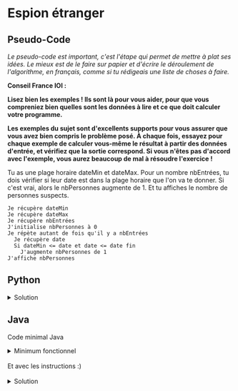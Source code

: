 # Espion étranger

## Pseudo-Code

_Le pseudo-code est important, c'est l'étape qui permet de mettre à plat ses idées. Le mieux est de le faire sur papier et d'écrire le déroulement de l'algorithme, en français, comme si tu rédigeais une liste de choses à faire._

**Conseil France IOI :**

**Lisez bien les exemples ! Ils sont là pour vous aider, pour que vous compreniez bien quelles sont les données à lire et ce que doit calculer votre programme.**

**Les exemples du sujet sont d'excellents supports pour vous assurer que vous avez bien compris le problème posé. À chaque fois, essayez pour chaque exemple de calculer vous-même le résultat à partir des données d'entrée, et vérifiez que la sortie correspond. Si vous n'êtes pas d'accord avec l'exemple, vous aurez beaucoup de mal à résoudre l'exercice !**

Tu as une plage horaire dateMin et dateMax. Pour un nombre nbEntrées, tu dois vérifier si leur date est dans la plage horaire que l'on va te donner. Si c'est vrai, alors le nbPersonnes augmente de 1. Et tu affiches le nombre de personnes suspects.

```
Je récupère dateMin
Je récupère dateMax
Je récupère nbEntrées
J'initialise nbPersonnes à 0
Je répète autant de fois qu'il y a nbEntrées
  Je récupère date
  Si dateMin <= date et date <= date fin
    J'augmente nbPersonnes de 1
J'affiche nbPersonnes
```

## Python

<details>
  <summary>Solution</summary>

```Python
dateDébut = int(input())
dateFin = int(input())
nbEntrées = int(input())
nbPersonnes = 0
for loop in range(nbEntrées):
   date = int(input())
   if dateDébut <= date and date <= dateFin:
      nbPersonnes = nbPersonnes + 1
print(nbPersonnes)
```

</details>

## Java

Code minimal Java

<details>
  <summary>Minimum fonctionnel</summary>

```Java
  class Main {
    public static void main(String[] args) {
      // ton code ici
    }
  }
```

</details>

</br>
Et avec les instructions :)
</br>
</br>

<details>
  <summary>Solution</summary>


```Java
import algorea.Scanner;
class Main
{
   public static void main(String[] args)
   {
      Scanner entrée = new Scanner(System.in);
      int dateDébut = entrée.nextInt();
      int dateFin = entrée.nextInt();
      int nbEntrées = entrée.nextInt();
      int nbPersonnes = 0;
      for (int loop = 1; loop <= nbEntrées; loop = loop + 1)
      {
         int date = entrée.nextInt();
         if( (dateDébut <= date) && (date <= dateFin) )
         {
            nbPersonnes = nbPersonnes + 1;
         }
      }
      System.out.println(nbPersonnes);
   }
}
```

</details>

